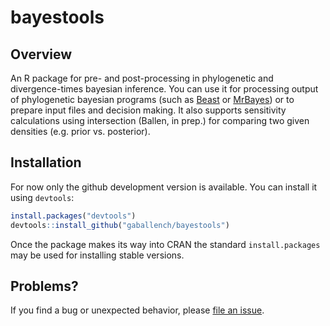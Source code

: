 
<!-- README.md is generated from README.Rmd. Please edit that file -->
bayestools
==========

Overview
--------

An R package for pre- and post-processing in phylogenetic and divergence-times bayesian inference. You can use it for processing output of phylogenetic bayesian programs (such as [Beast](https://www.beast2.org/) or [MrBayes](http://nbisweden.github.io/MrBayes/index.html)) or to prepare input files and decision making. It also supports sensitivity calculations using intersection (Ballen, in prep.) for comparing two given densities (e.g. prior vs. posterior).

Installation
------------

For now only the github development version is available. You can install it using `devtools`:

``` r
install.packages("devtools")
devtools::install_github("gaballench/bayestools")
```

Once the package makes its way into CRAN the standard `install.packages` may be used for installing stable versions.

Problems?
---------

If you find a bug or unexpected behavior, please [file an issue](https://github.com/gaballench/bayestools/issues).
